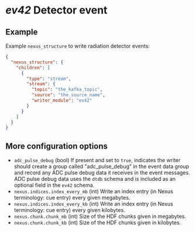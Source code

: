 # *ev42* Detector event

## Example

Example `nexus_structure` to write radiation detector events:

```json
{
  "nexus_structure": {
    "children": [
      {
        "type": "stream",
        "stream": {
          "topic": "the_kafka_topic",
          "source": "the_source_name",
          "writer_module": "ev42"
        }
      }
    ]
  }
}
```

## More configuration options

* `adc_pulse_debug` (bool)
  If present and set to `true`, indicates the writer should create a group called 
  "adc_pulse_debug" in the event data group and record any ADC pulse debug data it 
  receives in the event messages. ADC pulse debug data uses the `dtdb` schema and is 
  included as an optional field in the `ev42` schema.
* `nexus.indices.index_every_mb` (int)
  Write an index entry (in Nexus terminology: cue entry) every given megabytes.
* `nexus.indices.index_every_kb` (int)
  Write an index entry (in Nexus terminology: cue entry) every given kilobytes.
* `nexus.chunk.chunk_mb` (int)
  Size of the HDF chunks given in megabytes.
* `nexus.chunk.chunk_kb` (int)
  Size of the HDF chunks given in kilobytes.
